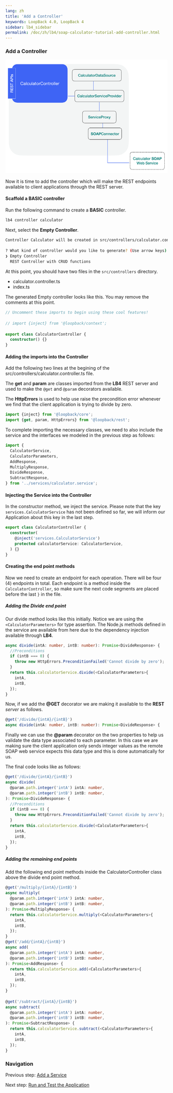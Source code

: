 ```yaml
---
lang: zh
title: 'Add a Controller'
keywords: LoopBack 4.0, LoopBack 4
sidebar: lb4_sidebar
permalink: /doc/zh/lb4/soap-calculator-tutorial-add-controller.html
---
```


### Add a Controller

![soap-calculator-add-service](../../imgs/loopback-example-soap-calculator_figure4.png)

Now it is time to add the controller which will make the REST endpoints
available to client applications through the REST server.

#### Scaffold a BASIC controller

Run the following command to create a **BASIC** controller.

```sh
lb4 controller calculator
```

Next, select the **Empty Controller**.

```sh
Controller Calculator will be created in src/controllers/calculator.controller.ts

? What kind of controller would you like to generate? (Use arrow keys)
❯ Empty Controller
  REST Controller with CRUD functions
```

At this point, you should have two files in the `src/controllers` directory.

- calculator.controller.ts
- index.ts

The generated Empty controller looks like this. You may remove the comments at
this point.

```ts
// Uncomment these imports to begin using these cool features!

// import {inject} from '@loopback/context';

export class CalculatorController {
  constructor() {}
}
```

#### Adding the imports into the Controller

Add the following two lines at the begining of the
src/controllers/calculator.controller.ts file.

The **get** and **param** are classes imported from the **LB4** REST server and
used to make the `@get` and `@param` decorators available.

The **HttpErrors** is used to help use raise the precondition error whenever we
find that the client application is trying to divide by zero.

```ts
import {inject} from '@loopback/core';
import {get, param, HttpErrors} from '@loopback/rest';
```

To complete importing the necessary classes, we need to also include the service
and the interfaces we modeled in the previous step as follows:

```ts
import {
  CalculatorService,
  CalculatorParameters,
  AddResponse,
  MultiplyResponse,
  DivideResponse,
  SubtractResponse,
} from '../services/calculator.service';
```

#### Injecting the Service into the Controller

In the constructor method, we inject the service. Please note that the key
`services.CalculatorService` has not been defined so far, we will inform our
Application about this key in the last step.

```ts
export class CalculatorController {
  constructor(
    @inject('services.CalculatorService')
    protected calculatorService: CalculatorService,
  ) {}
}
```

#### Creating the end point methods

Now we need to create an endpoint for each operation. There will be four (4)
endpoints in total. Each endpoint is a method inside the `CalculatorController`,
so make sure the next code segments are placed before the last `}` in the file.

##### Adding the Divide end point

Our divide method looks like this initially. Notice we are using the
`<CalculatorParameters>` for type assertion. The Node.js methods defined in the
service are available from here due to the dependency injection available
through **LB4**.

```ts
async divide(intA: number, intB: number): Promise<DivideResponse> {
  //Preconditions
  if (intB === 0) {
    throw new HttpErrors.PreconditionFailed('Cannot divide by zero');
  }
  return this.calculatorService.divide(<CalculatorParameters>{
    intA,
    intB,
  });
}
```

Now, if we add the **@GET** decorator we are making it available to the **REST**
_server_ as follows.

```ts
@get('/divide/{intA}/{intB}')
async divide(intA: number, intB: number): Promise<DivideResponse> {
```

Finally we can use the **@param** decorator on the two properties to help us
validate the data type associated to each parameter. In this case we are making
sure the client application only sends integer values as the remote SOAP web
service expects this data type and this is done automatically for us.

The final code looks like as follows:

```ts
@get('/divide/{intA}/{intB}')
async divide(
  @param.path.integer('intA') intA: number,
  @param.path.integer('intB') intB: number,
): Promise<DivideResponse> {
  //Preconditions
  if (intB === 0) {
    throw new HttpErrors.PreconditionFailed('Cannot divide by zero');
  }
  return this.calculatorService.divide(<CalculatorParameters>{
    intA,
    intB,
  });
}
```

##### Adding the remaining end points

Add the following end point methods inside the CalculatorController class above
the divide end point method.

```ts
@get('/multiply/{intA}/{intB}')
async multiply(
  @param.path.integer('intA') intA: number,
  @param.path.integer('intB') intB: number,
): Promise<MultiplyResponse> {
  return this.calculatorService.multiply(<CalculatorParameters>{
    intA,
    intB,
  });
}
@get('/add/{intA}/{intB}')
async add(
  @param.path.integer('intA') intA: number,
  @param.path.integer('intB') intB: number,
): Promise<AddResponse> {
  return this.calculatorService.add(<CalculatorParameters>{
    intA,
    intB,
  });
}

@get('/subtract/{intA}/{intB}')
async subtract(
  @param.path.integer('intA') intA: number,
  @param.path.integer('intB') intB: number,
): Promise<SubtractResponse> {
  return this.calculatorService.subtract(<CalculatorParameters>{
    intA,
    intB,
  });
}
```

### Navigation

Previous step: [Add a Service](soap-calculator-tutorial-add-service.md)

Next step:
[Run and Test the Application](soap-calculator-tutorial-run-and-test.md)
